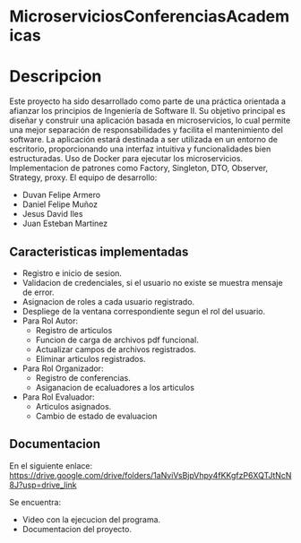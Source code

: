 ﻿# MicroserviciosConferenciasAcademicas
 # Descripcion
Este proyecto ha sido desarrollado como parte de una práctica orientada a afianzar los principios de Ingeniería de Software II.
Su objetivo principal es diseñar y construir una aplicación basada en microservicios, 
lo cual permite una mejor separación de responsabilidades y facilita el mantenimiento del software.
La aplicación estará destinada a ser utilizada en un entorno de escritorio, proporcionando una interfaz intuitiva y funcionalidades bien estructuradas.
Uso de Docker para ejecutar los microservicios.
Implementacion de patrones como Factory, Singleton, DTO, Observer, Strategy, proxy.
El equipo de desarrollo: 
- Duvan Felipe Armero
- Daniel Felipe Muñoz
- Jesus David Iles
- Juan Esteban Martinez
## Caracteristicas implementadas
+ Registro e inicio de sesion.
+ Validacion de credenciales, si el usuario no existe se muestra mensaje de error.
+ Asignacion de roles a cada usuario registrado.
+ Despliege de la ventana correspondiente segun el rol del usuario.
+ Para Rol Autor:
  * Registro de articulos
  * Funcion de carga de archivos pdf funcional.
  * Actualizar campos de archivos registrados.
  * Eliminar articulos registrados.
+ Para Rol Organizador:
  * Registro de conferencias.
  * Asiganacion de ecaluadores a los articulos
+ Para Rol Evaluador:
  * Articulos asignados.
  * Cambio de estado de evaluacion
## Documentacion

En el siguiente enlace: https://drive.google.com/drive/folders/1aNviVsBjpVhpy4fKKgfzP6XQTJtNcN8J?usp=drive_link

Se encuentra: 
+ Video con la ejecucion del programa.
+ Documentacion del proyecto.


